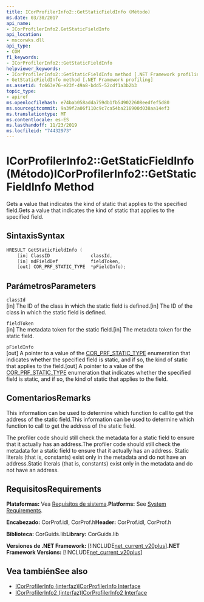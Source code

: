 ```yaml
---
title: ICorProfilerInfo2::GetStaticFieldInfo (Método)
ms.date: 03/30/2017
api_name:
- ICorProfilerInfo2.GetStaticFieldInfo
api_location:
- mscorwks.dll
api_type:
- COM
f1_keywords:
- ICorProfilerInfo2::GetStaticFieldInfo
helpviewer_keywords:
- ICorProfilerInfo2::GetStaticFieldInfo method [.NET Framework profiling]
- GetStaticFieldInfo method [.NET Framework profiling]
ms.assetid: fc663e76-e23f-49a8-bdd5-52cdf1a3b2b3
topic_type:
- apiref
ms.openlocfilehash: e74bab058adda759db1fb549022608eedfef5d80
ms.sourcegitcommit: 9a39f2a06f110c9c7ca54ba216900d038aa14ef3
ms.translationtype: MT
ms.contentlocale: es-ES
ms.lasthandoff: 11/23/2019
ms.locfileid: "74432973"
---
```

# <a name="icorprofilerinfo2getstaticfieldinfo-method"></a><span data-ttu-id="4b30e-102">ICorProfilerInfo2::GetStaticFieldInfo (Método)</span><span class="sxs-lookup"><span data-stu-id="4b30e-102">ICorProfilerInfo2::GetStaticFieldInfo Method</span></span>
<span data-ttu-id="4b30e-103">Gets a value that indicates the kind of static that applies to the specified field.</span><span class="sxs-lookup"><span data-stu-id="4b30e-103">Gets a value that indicates the kind of static that applies to the specified field.</span></span>  
  
## <a name="syntax"></a><span data-ttu-id="4b30e-104">Sintaxis</span><span class="sxs-lookup"><span data-stu-id="4b30e-104">Syntax</span></span>  
  
```cpp  
HRESULT GetStaticFieldInfo (  
    [in] ClassID               classId,  
    [in] mdFieldDef            fieldToken,  
    [out] COR_PRF_STATIC_TYPE  *pFieldInfo);  
```  
  
## <a name="parameters"></a><span data-ttu-id="4b30e-105">Parámetros</span><span class="sxs-lookup"><span data-stu-id="4b30e-105">Parameters</span></span>  
 `classId`  
 <span data-ttu-id="4b30e-106">[in] The ID of the class in which the static field is defined.</span><span class="sxs-lookup"><span data-stu-id="4b30e-106">[in] The ID of the class in which the static field is defined.</span></span>  
  
 `fieldToken`  
 <span data-ttu-id="4b30e-107">[in] The metadata token for the static field.</span><span class="sxs-lookup"><span data-stu-id="4b30e-107">[in] The metadata token for the static field.</span></span>  
  
 `pFieldInfo`  
 <span data-ttu-id="4b30e-108">[out] A pointer to a value of the [COR_PRF_STATIC_TYPE](../../../../docs/framework/unmanaged-api/profiling/cor-prf-static-type-enumeration.md) enumeration that indicates whether the specified field is static, and if so, the kind of static that applies to the field.</span><span class="sxs-lookup"><span data-stu-id="4b30e-108">[out] A pointer to a value of the [COR_PRF_STATIC_TYPE](../../../../docs/framework/unmanaged-api/profiling/cor-prf-static-type-enumeration.md) enumeration that indicates whether the specified field is static, and if so, the kind of static that applies to the field.</span></span>  
  
## <a name="remarks"></a><span data-ttu-id="4b30e-109">Comentarios</span><span class="sxs-lookup"><span data-stu-id="4b30e-109">Remarks</span></span>  
 <span data-ttu-id="4b30e-110">This information can be used to determine which function to call to get the address of the static field.</span><span class="sxs-lookup"><span data-stu-id="4b30e-110">This information can be used to determine which function to call to get the address of the static field.</span></span>  
  
 <span data-ttu-id="4b30e-111">The profiler code should still check the metadata for a static field to ensure that it actually has an address.</span><span class="sxs-lookup"><span data-stu-id="4b30e-111">The profiler code should still check the metadata for a static field to ensure that it actually has an address.</span></span> <span data-ttu-id="4b30e-112">Static literals (that is, constants) exist only in the metadata and do not have an address.</span><span class="sxs-lookup"><span data-stu-id="4b30e-112">Static literals (that is, constants) exist only in the metadata and do not have an address.</span></span>  
  
## <a name="requirements"></a><span data-ttu-id="4b30e-113">Requisitos</span><span class="sxs-lookup"><span data-stu-id="4b30e-113">Requirements</span></span>  
 <span data-ttu-id="4b30e-114">**Plataformas:** Vea [Requisitos de sistema](../../../../docs/framework/get-started/system-requirements.md).</span><span class="sxs-lookup"><span data-stu-id="4b30e-114">**Platforms:** See [System Requirements](../../../../docs/framework/get-started/system-requirements.md).</span></span>  
  
 <span data-ttu-id="4b30e-115">**Encabezado:** CorProf.idl, CorProf.h</span><span class="sxs-lookup"><span data-stu-id="4b30e-115">**Header:** CorProf.idl, CorProf.h</span></span>  
  
 <span data-ttu-id="4b30e-116">**Biblioteca:** CorGuids.lib</span><span class="sxs-lookup"><span data-stu-id="4b30e-116">**Library:** CorGuids.lib</span></span>  
  
 <span data-ttu-id="4b30e-117">**Versiones de .NET Framework:** [!INCLUDE[net_current_v20plus](../../../../includes/net-current-v20plus-md.md)]</span><span class="sxs-lookup"><span data-stu-id="4b30e-117">**.NET Framework Versions:** [!INCLUDE[net_current_v20plus](../../../../includes/net-current-v20plus-md.md)]</span></span>  
  
## <a name="see-also"></a><span data-ttu-id="4b30e-118">Vea también</span><span class="sxs-lookup"><span data-stu-id="4b30e-118">See also</span></span>

- [<span data-ttu-id="4b30e-119">ICorProfilerInfo (interfaz)</span><span class="sxs-lookup"><span data-stu-id="4b30e-119">ICorProfilerInfo Interface</span></span>](../../../../docs/framework/unmanaged-api/profiling/icorprofilerinfo-interface.md)
- [<span data-ttu-id="4b30e-120">ICorProfilerInfo2 (interfaz)</span><span class="sxs-lookup"><span data-stu-id="4b30e-120">ICorProfilerInfo2 Interface</span></span>](../../../../docs/framework/unmanaged-api/profiling/icorprofilerinfo2-interface.md)
